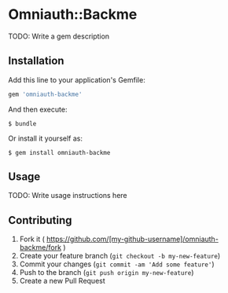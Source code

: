 # Omniauth::Backme

TODO: Write a gem description

## Installation

Add this line to your application's Gemfile:

```ruby
gem 'omniauth-backme'
```

And then execute:

    $ bundle

Or install it yourself as:

    $ gem install omniauth-backme

## Usage

TODO: Write usage instructions here

## Contributing

1. Fork it ( https://github.com/[my-github-username]/omniauth-backme/fork )
2. Create your feature branch (`git checkout -b my-new-feature`)
3. Commit your changes (`git commit -am 'Add some feature'`)
4. Push to the branch (`git push origin my-new-feature`)
5. Create a new Pull Request
